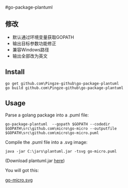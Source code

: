 #go-package-plantuml

## 修改
+ 默认通过环境变量获取GOPATH
+ 输出目标参数功能修正
+ 兼容Windows路径
+ 输出全部改为英文

## Install

```
go get github.com\Pingze-github\go-package-plantuml
go build github.com\Pingze-github\go-package-plantuml
```

## Usage

Parse a golang package into a .puml file:
```
go-package-plantuml  --gopath $GOPATH --codedir $GOPATH\src\github.com\micro\go-micro --outputfile $GOPATH\src\github.com\micro\go-micro.puml
```

Compile the .puml file into a .svg image:
```
java -jar C:\jars\plantuml.jar -tsvg go-micro.puml
```

(Download plantuml.jar [here](http://plantuml.com/en/download))

You will got this:

[go-micro.svg](https://github.com/Pingze-github/go-package-plantuml/tree/master/images/go-micro.svg)